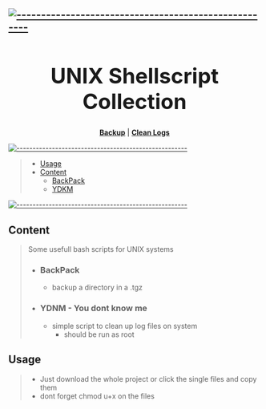 [![-----------------------------------------------------](https://raw.githubusercontent.com/andreasbm/readme/master/assets/lines/colored.png)](#-)
<strong><h1 align='center'>UNIX Shellscript Collection</h1></strong>
---
<p align="center">
<strong><a href="https://raw.githubusercontent.com/sera619/BashDIC/master/BackupGEN.sh">Backup</a></strong>
|
<strong><a href="https://github.com/sera619/BashDIC/blob/master/YDTM.sh">Clean Logs</a></strong>
</p>

[![-----------------------------------------------------](https://raw.githubusercontent.com/andreasbm/readme/master/assets/lines/colored.png)](#-)

> - [Usage](##Usage)
> - [Content](#Content)
>   - [BackPack](BackupGEN.sh)
>   - [YDKM](YDNM.sh)

[![-----------------------------------------------------](https://raw.githubusercontent.com/andreasbm/readme/master/assets/lines/colored.png)](#-)

## Content ##

> Some usefull bash scripts for UNIX systems
>
> - ### BackPack ###
>
>   - backup a directory in a .tgz
>
> - ### YDNM - You dont know me ###
>
>   - simple script to clean up log files on system 
>       - should be run as root

## Usage ##

> - Just download the whole project or click the single files and copy them
> - dont forget chmod u+x on the files
